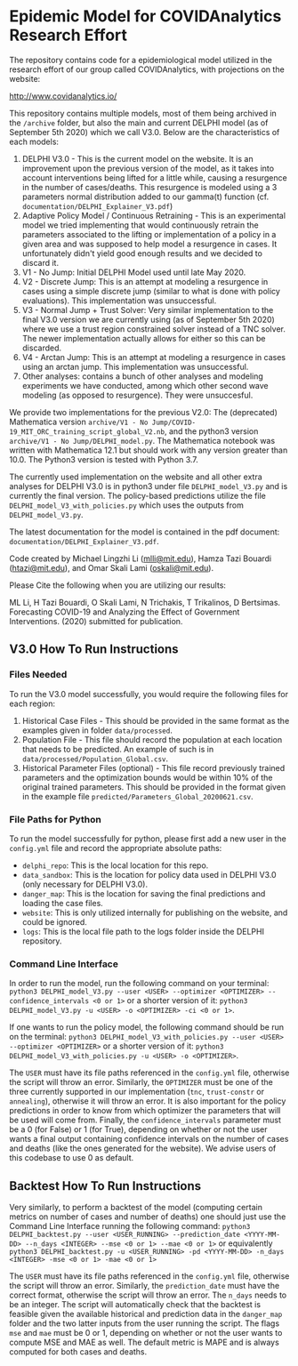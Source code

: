 # Epidemic Model for COVIDAnalytics Research Effort

The repository contains code for a epidemiological model utilized in the research effort of our group called COVIDAnalytics, with projections on the website:

http://www.covidanalytics.io/

This repository contains multiple models, most of them being archived in the `/archive` folder, but also the main and current DELPHI model (as of September 5th 2020) which we call V3.0. Below are the characteristics of each models:
1. DELPHI V3.0 - This is the current model on the website. It is an improvement upon the previous version of the model, as it takes into account interventions being lifted for a little while, causing a resurgence in the number of cases/deaths. This resurgence is modeled using a 3 parameters normal distribution added to our gamma(t) function (cf. `documentation/DELPHI_Explainer_V3.pdf`)
2. Adaptive Policy Model / Continuous Retraining - This is an experimental model we tried implementing that would continuously retrain the parameters associated to the lifting or implementation of a policy in a given area and was supposed to help model a resurgence in cases. It unfortunately didn't yield good enough results and we decided to discard it.
3. V1 - No Jump: Initial DELPHI Model used until late May 2020.
4. V2 - Discrete Jump: This is an attempt at modeling a resurgence in cases using a simple discrete jump (similar to what is done with policy evaluations). This implementation was unsuccessful.
5. V3 - Normal Jump + Trust Solver: Very similar implementation to the final V3.0 version we are currently using (as of September 5th 2020) where we use a trust region constrained solver instead of a TNC solver. The newer implementation actually allows for either so this can be discarded.
6. V4 - Arctan Jump: This is an attempt at modeling a resurgence in cases using an arctan jump. This implementation was unsuccessful.
7. Other analyses: contains a bunch of other analyses and modeling experiments we have conducted, among which other second wave modeling (as opposed to resurgence). They were unsuccesful.

We provide two implementations for the previous V2.0: The (deprecated) Mathematica version 
`archive/V1 - No Jump/COVID-19_MIT_ORC_training_script_global_V2.nb`, 
and the python3 version `archive/V1 - No Jump/DELPHI_model.py`. The Mathematica notebook was written with Mathematica 
12.1 but should work with any version greater than 10.0. The Python3 version is tested with Python 3.7. 

The currently used implementation on the website and all other extra analyses for DELPHI V3.0 is in python3 under file 
`DELPHI_model_V3.py` and is currently the final version. The policy-based predictions utilize the file 
`DELPHI_model_V3_with_policies.py` which uses the outputs from `DELPHI_model_V3.py`.

The latest documentation for the model is contained in the pdf document: `documentation/DELPHI_Explainer_V3.pdf`.

Code created by Michael Lingzhi Li (mlli@mit.edu), Hamza Tazi Bouardi (htazi@mit.edu), 
and Omar Skali Lami (oskali@mit.edu).

Please Cite the following when you are utilizing our results:

ML Li, H Tazi Bouardi, O Skali Lami, N Trichakis, T Trikalinos, D Bertsimas. Forecasting COVID-19 and Analyzing the Effect of Government Interventions. (2020) submitted for publication.

## V3.0 How To Run Instructions
### Files Needed
To run the V3.0 model successfully, you would require the following files for each region:
1. Historical Case Files - This should be provided in the same format as the examples given in folder `data/processed`.
2. Population File - This file should record the population at each location that needs to be predicted. 
An example of such is in `data/processed/Population_Global.csv`.
3. Historical Parameter Files (optional) - This file record previously trained parameters and the optimization bounds would be within 10% of the original trained parameters. This should be provided in the format given in the example file `predicted/Parameters_Global_20200621.csv`.

### File Paths for Python

To run the model successfully for python, please first add a new user in the `config.yml` file and record the appropriate absolute paths:
- `delphi_repo`: This is the local location for this repo. 
- `data_sandbox`: This is the location for policy data used in DELPHI V3.0 (only necessary for DELPHI V3.0).
- `danger_map`: This is the location for saving the final predictions and loading the case files. 
- `website`: This is only utilized internally for publishing on the website, and could be ignored.
- `logs`: This is the local file path to the logs folder inside the DELPHI repository.

### Command Line Interface
In order to run the model, run the following command on your terminal: 
`python3 DELPHI_model_V3.py --user <USER> --optimizer <OPTIMIZER> --confidence_intervals <0 or 1>` or a shorter
version of it: `python3 DELPHI_model_V3.py -u <USER> -o <OPTIMIZER> -ci <0 or 1>`. 

If one wants to run the policy model,
the following command should be run on the terminal: `python3 DELPHI_model_V3_with_policies.py --user <USER> --optimizer <OPTIMIZER>` or a shorter
version of it: `python3 DELPHI_model_V3_with_policies.py -u <USER> -o <OPTIMIZER>`.

The `USER` must have its file paths referenced in the `config.yml` file, otherwise the script will throw an error. 
Similarly, the `OPTIMIZER` must be one of the three currently supported in our implementation (`tnc`, `trust-constr` 
or `annealing`), otherwise it will throw an error. It is also important for the policy predictions in order to know
from which optimizer the parameters that will be used will come from. Finally, the `confidence_intervals` parameter must 
be a 0 (for False) or 1 (for True), depending on whether or not the user wants a final output containing confidence 
intervals on the number of cases and deaths (like the ones generated for the website). 
We advise users of this codebase to use 0 as default.

## Backtest How To Run Instructions
Very similarly, to perform a backtest of the model (computing certain metrics on number of cases and number of deaths) one should just use the Command Line Interface running the following command:
`python3 DELPHI_backtest.py --user <USER_RUNNING> --prediction_date <YYYY-MM-DD> --n_days <INTEGER> --mse <0 or 1> --mae <0 or 1>`  or 
equivalently `python3 DELPHI_backtest.py -u <USER_RUNNING> -pd <YYYY-MM-DD> -n_days <INTEGER> -mse <0 or 1> -mae <0 or 1>`

The `USER` must have its file paths referenced in the `config.yml` file, otherwise the script will throw an error. 
Similarly, the `prediction_date` must have the correct format, otherwise the script will throw an error. 
The `n_days` needs to be an integer. The script will automatically check that the backtest is feasible given the available historical 
and prediction data in the `danger_map` folder and the two latter inputs from the user running the script. 
The flags `mse` and `mae` must be 0 or 1, depending on whether or not the user wants to compute MSE and MAE as well. The default 
metric is MAPE and is always computed for both cases and deaths.